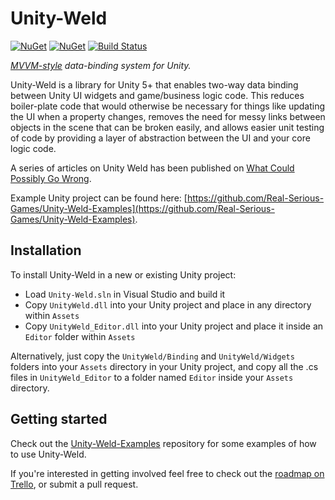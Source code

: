 # Unity-Weld
[![NuGet](https://img.shields.io/nuget/dt/RSG.UnityWeld.svg)](https://www.nuget.org/packages/RSG.UnityWeld/)
[![NuGet](https://img.shields.io/nuget/v/RSG.UnityWeld.svg)](https://www.nuget.org/packages/RSG.UnityWeld/)
[![Build Status](https://travis-ci.org/Real-Serious-Games/Unity-Weld.svg)](https://travis-ci.org/Real-Serious-Games/Unity-Weld)


*[MVVM-style](https://msdn.microsoft.com/en-us/library/hh848246.aspx) data-binding system for Unity.*

Unity-Weld is a library for Unity 5+ that enables two-way data binding between Unity UI widgets and game/business logic code. This reduces boiler-plate code that would otherwise be necessary for things like updating the UI when a property changes, removes the need for messy links between objects in the scene that can be broken easily, and allows easier unit testing of code by providing a layer of abstraction between the UI and your core logic code.

A series of articles on Unity Weld has been published on [What Could Possibly Go Wrong](http://www.what-could-possibly-go-wrong.com/bringing-mvvm-to-unity-part-1-about-mvvm-and-unity-weld/?utm_source=ash&utm_medium=github&utm_campaign=bringing-mvvm-to-unity).

Example Unity project can be found here: [https://github.com/Real-Serious-Games/Unity-Weld-Examples](https://github.com/Real-Serious-Games/Unity-Weld-Examples).

## Installation

To install Unity-Weld in a new or existing Unity project:
 - Load `Unity-Weld.sln` in Visual Studio and build it
 - Copy `UnityWeld.dll` into your Unity project and place in any directory within `Assets`
 - Copy `UnityWeld_Editor.dll` into your Unity project and place it inside an `Editor` folder within `Assets`

Alternatively, just copy the `UnityWeld/Binding` and `UnityWeld/Widgets` folders into your `Assets` directory in your Unity project, and copy all the .cs files in `UnityWeld_Editor` to a folder named `Editor` inside your `Assets` directory.


## Getting started

Check out the [Unity-Weld-Examples](https://github.com/Real-Serious-Games/Unity-Weld-Examples) repository for some examples of how to use Unity-Weld.

If you're interested in getting involved feel free to check out the [roadmap on Trello](https://trello.com/b/KVFUvGR0), or submit a pull request.
